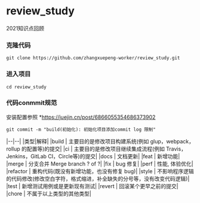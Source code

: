 # review_study
2021知识点回顾

### 克隆代码
```
git clone https://github.com/zhangxuepeng-worker/review_study.git
```
### 进入项目
```
cd review_study
```
### 代码conmmit规范
安装配置参照 *https://juejin.cn/post/6866055354686373902
```
git commit -m "build(初始化): 初始化项目添加commit log 限制"
```
|--|--|
|类型|解释|
|build |	主要目的是修改项目构建系统(例如 glup，webpack，rollup 的配置等)的提交|
|ci |	主要目的是修改项目继续集成流程(例如 Travis，Jenkins，GitLab CI，Circle等)的提交|
|docs |	文档更新|
|feat	| 新增功能|
|merge | 分支合并 Merge branch ? of ?|
|fix | bug 修复|
|perf | 性能, 体验优化|
|refactor | 重构代码(既没有新增功能，也没有修复 bug)|
|style | 不影响程序逻辑的代码修改(修改空白字符，格式缩进，补全缺失的分号等，没有改变代码逻辑)|
|test | 新增测试用例或是更新现有测试|
|revert | 回滚某个更早之前的提交|
|chore | 不属于以上类型的其他类型|